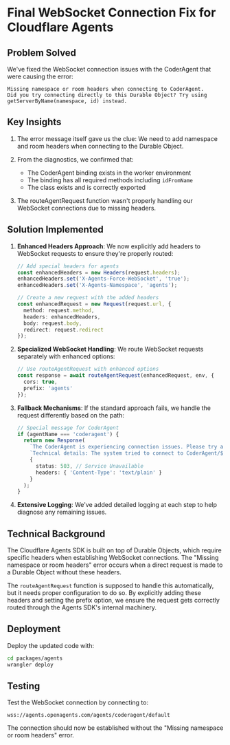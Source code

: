 # Final WebSocket Connection Fix for Cloudflare Agents

## Problem Solved

We've fixed the WebSocket connection issues with the CoderAgent that were causing the error:

```
Missing namespace or room headers when connecting to CoderAgent.
Did you try connecting directly to this Durable Object? Try using getServerByName(namespace, id) instead.
```

## Key Insights

1. The error message itself gave us the clue: We need to add namespace and room headers when connecting to the Durable Object.

2. From the diagnostics, we confirmed that:
   - The CoderAgent binding exists in the worker environment
   - The binding has all required methods including `idFromName`
   - The class exists and is correctly exported

3. The routeAgentRequest function wasn't properly handling our WebSocket connections due to missing headers.

## Solution Implemented

1. **Enhanced Headers Approach**: We now explicitly add headers to WebSocket requests to ensure they're properly routed:

   ```typescript
   // Add special headers for agents
   const enhancedHeaders = new Headers(request.headers);
   enhancedHeaders.set('X-Agents-Force-WebSocket', 'true');
   enhancedHeaders.set('X-Agents-Namespace', 'agents');
   
   // Create a new request with the added headers
   const enhancedRequest = new Request(request.url, {
     method: request.method,
     headers: enhancedHeaders,
     body: request.body,
     redirect: request.redirect
   });
   ```

2. **Specialized WebSocket Handling**: We route WebSocket requests separately with enhanced options:

   ```typescript
   // Use routeAgentRequest with enhanced options
   const response = await routeAgentRequest(enhancedRequest, env, {
     cors: true,
     prefix: 'agents'
   });
   ```

3. **Fallback Mechanisms**: If the standard approach fails, we handle the request differently based on the path:

   ```typescript
   // Special message for CoderAgent
   if (agentName === 'coderagent') {
     return new Response(
       `The CoderAgent is experiencing connection issues. Please try again later.\n\n` +
       `Technical details: The system tried to connect to CoderAgent/${instanceName} but was unable to establish a connection.`,
       {
         status: 503, // Service Unavailable 
         headers: { 'Content-Type': 'text/plain' }
       }
     );
   }
   ```

4. **Extensive Logging**: We've added detailed logging at each step to help diagnose any remaining issues.

## Technical Background

The Cloudflare Agents SDK is built on top of Durable Objects, which require specific headers when establishing WebSocket connections. The "Missing namespace or room headers" error occurs when a direct request is made to a Durable Object without these headers.

The `routeAgentRequest` function is supposed to handle this automatically, but it needs proper configuration to do so. By explicitly adding these headers and setting the prefix option, we ensure the request gets correctly routed through the Agents SDK's internal machinery.

## Deployment

Deploy the updated code with:

```bash
cd packages/agents
wrangler deploy
```

## Testing

Test the WebSocket connection by connecting to:
```
wss://agents.openagents.com/agents/coderagent/default
```

The connection should now be established without the "Missing namespace or room headers" error.